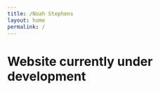 ```yaml
---
title: /Noah Stephens
layout: home
permalink: /
---
```


Website currently under development
====================================

````
        

````
